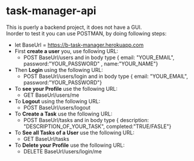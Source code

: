 # task-manager-api
This is puerly a backend project, it does not have a GUI. <br/>
Inorder to test it you can use POSTMAN, by doing following steps:<br/>
- let BaseUrl = https://b-task-manager.herokuapp.com
- First **create a user** you, use following URL:
  - POST BaseUrl/users and in body type { email: "YOUR_EMAIL", password:"YOUR_PASSWORD" , name:"YOUR_NAME"}
- Then **Login** using the following URL:
  - POST BaseUrl/users/login and in body type { email: "YOUR_EMAIL", password:"YOUR_PASSWORD"}
- To **see your Profile** use the following URL:
  - GET BaseUrl/users/me 
- To **Logout** using the following URL:
  - POST BaseUrl/users/logout
- To **Create a Task** use the following URL:
  - POST BaseUrl/tasks and in body type { description: "DESCRIPTION_OF_YOUR_TASK", completed:"TRUE/FASLE"}
- To **See all Tasks of a User** use the following URL:
  - GET BaseUrl/tasks
- To **Delete your Profile** use the following URL:
  - DELETE BaseUrl/users/login/me
